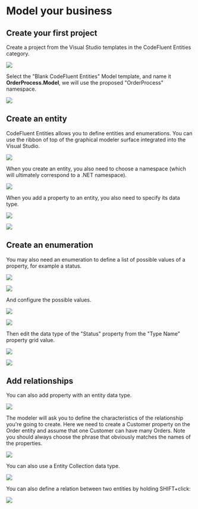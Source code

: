 # Model your business


## Create your first project

Create a project from the Visual Studio templates in the CodeFluent Entities category.

![](img/model-your-business-00.png)

Select the "Blank CodeFluent Entities" Model template, and name it **OrderProcess.Model**, we will use the proposed "OrderProcess" namespace.

![](img/model-your-business-14.png)


## Create an entity

CodeFluent Entities allows you to define entities and enumerations. You can use the ribbon of top of the graphical modeler surface integrated into the Visual Studio.

![](img/model-your-business-01.png)

When you create an entity, you also need to choose a namespace (which will ultimately correspond to a .NET namespace).

![](img/model-your-business-02.png)

When you add a property to an entity, you also need to specify its data type.

![](img/model-your-business-03.png)

![](img/model-your-business-04.png)


## Create an enumeration

You may also need an enumeration to define a list of possible values of a property, for example a status.

![](img/model-your-business-05.png)

![](img/model-your-business-06.png)

And configure the possible values.

![](img/model-your-business-07.png)

![](img/model-your-business-08.png)

Then edit the data type of the "Status" property from the "Type Name" property grid value.

![](img/model-your-business-09.png)

![](img/model-your-business-10.png)


## Add relationships

You can also add property with an entity data type.

![](img/model-your-business-11.png)

The modeler will ask you to define the characteristics of the relationship you're going to create. Here we need to create a Customer property on the Order entity and assume that one Customer can have many Orders. Note you should always choose the phrase that obviously matches the names of the properties.

![](img/model-your-business-12.png)

You can also use a Entity Collection data type.

![](img/model-your-business-13.png)

You can also define a relation between two entities by holding SHIFT+click:

![](img/model-your-business-15.png)


